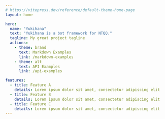 ```yaml
---
# https://vitepress.dev/reference/default-theme-home-page
layout: home

hero:
  name: "Yukihana"
  text: "Yukihana is a bot framework for NTQQ."
  tagline: My great project tagline
  actions:
    - theme: brand
      text: Markdown Examples
      link: /markdown-examples
    - theme: alt
      text: API Examples
      link: /api-examples

features:
  - title: Feature A
    details: Lorem ipsum dolor sit amet, consectetur adipiscing elit
  - title: Feature B
    details: Lorem ipsum dolor sit amet, consectetur adipiscing elit
  - title: Feature C
    details: Lorem ipsum dolor sit amet, consectetur adipiscing elit
---
```


